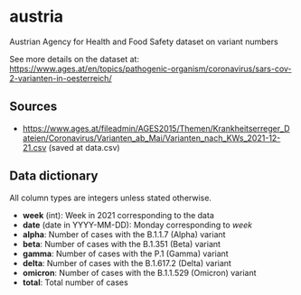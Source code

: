 # austria

Austrian Agency for Health and Food Safety dataset on variant numbers

See more details on the dataset at:
https://www.ages.at/en/topics/pathogenic-organism/coronavirus/sars-cov-2-varianten-in-oesterreich/

## Sources

* https://www.ages.at/fileadmin/AGES2015/Themen/Krankheitserreger_Dateien/Coronavirus/Varianten_ab_Mai/Varianten_nach_KWs_2021-12-21.csv
  (saved at data.csv)

## Data dictionary

All column types are integers unless stated otherwise.

* **week** (int): Week in 2021 corresponding to the data
* **date** (date in YYYY-MM-DD): Monday corresponding to *week*
* **alpha**: Number of cases with the B.1.1.7 (Alpha) variant
* **beta**: Number of cases with the B.1.351 (Beta) variant
* **gamma**: Number of cases with the P.1 (Gamma) variant
* **delta**: Number of cases with the B.1.617.2 (Delta) variant
* **omicron**: Number of cases with the B.1.1.529 (Omicron) variant
* **total**: Total number of cases
